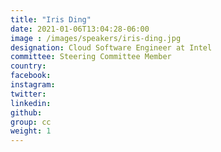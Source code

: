 ```yaml
---
title: "Iris Ding"
date: 2021-01-06T13:04:28-06:00
image : /images/speakers/iris-ding.jpg
designation: Cloud Software Engineer at Intel
committee: Steering Committee Member
country: 
facebook: 
instagram: 
twitter: 
linkedin: 
github: 
group: cc
weight: 1
---
```



